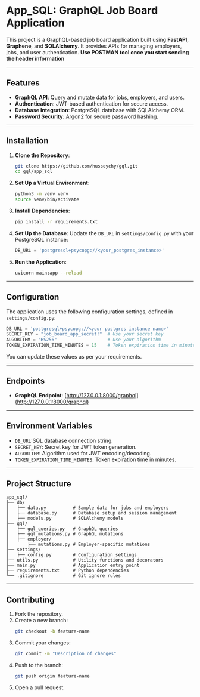 # App_SQL: GraphQL Job Board Application

This project is a GraphQL-based job board application built using **FastAPI**, **Graphene**, and **SQLAlchemy**. It provides APIs for managing employers, jobs, and user authentication. **Use POSTMAN tool once you start sending the header information**

---

## Features

- **GraphQL API**: Query and mutate data for jobs, employers, and users.
- **Authentication**: JWT-based authentication for secure access.
- **Database Integration**: PostgreSQL database with SQLAlchemy ORM.
- **Password Security**: Argon2 for secure password hashing.

---

## Installation

1. **Clone the Repository**:
   ```bash
   git clone https://github.com/husseychy/gql.git
   cd gql/app_sql
   ```

2. **Set Up a Virtual Environment**:
   ```bash
   python3 -m venv venv
   source venv/bin/activate
   ```

3. **Install Dependencies**:
   ```bash
   pip install -r requirements.txt
   ```

4. **Set Up the Database**:
   Update the `DB_URL` in `settings/config.py` with your PostgreSQL instance:
   ```python
   DB_URL = 'postgresql+psycopg://<your_postgres_instance>'
   ```

5. **Run the Application**:
   ```bash
   uvicorn main:app --reload
   ```

---

## Configuration

The application uses the following configuration settings, defined in `settings/config.py`:

```python
DB_URL = 'postgresql+psycopg://<your postgres instance name>'
SECRET_KEY = "job_board_app_secret!"  # Use your secret key
ALGORITHM = "HS256"                   # Use your algorithm
TOKEN_EXPIRATION_TIME_MINUTES = 15    # Token expiration time in minutes
```

You can update these values as per your requirements.

---

## Endpoints

- **GraphQL Endpoint**: [http://127.0.0.1:8000/graphql](http://127.0.0.1:8000/graphql)

---

## Environment Variables

- `DB_URL`:SQL database connection string.
- `SECRET_KEY`: Secret key for JWT token generation.
- `ALGORITHM`: Algorithm used for JWT encoding/decoding.
- `TOKEN_EXPIRATION_TIME_MINUTES`: Token expiration time in minutes.

---

## Project Structure

```
app_sql/
├── db/
│   ├── data.py          # Sample data for jobs and employers
│   ├── database.py      # Database setup and session management
│   ├── models.py        # SQLAlchemy models
├── gql/
│   ├── gql_queries.py   # GraphQL queries
│   ├── gql_mutations.py # GraphQL mutations
│   ├── employer/
│       ├── mutations.py # Employer-specific mutations
├── settings/
│   ├── config.py        # Configuration settings
├── utils.py             # Utility functions and decorators
├── main.py              # Application entry point
├── requirements.txt     # Python dependencies
└── .gitignore           # Git ignore rules
```

---

## Contributing

1. Fork the repository.
2. Create a new branch:
   ```bash
   git checkout -b feature-name
   ```
3. Commit your changes:
   ```bash
   git commit -m "Description of changes"
   ```
4. Push to the branch:
   ```bash
   git push origin feature-name
   ```
5. Open a pull request.